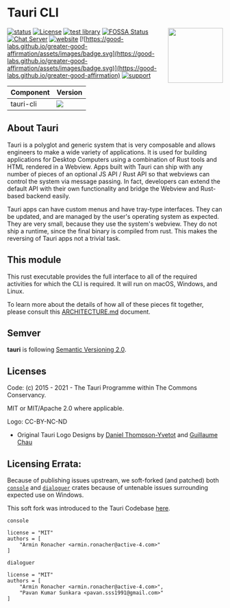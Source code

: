 # Tauri CLI

 <img align="right" src="https://github.com/tauri-apps/tauri/raw/dev/app-icon.png" height="128" width="128">

[![status](https://img.shields.io/badge/status-stable-blue.svg)](https://github.com/tauri-apps/tauri/tree/dev)
[![License](https://img.shields.io/badge/License-MIT%20or%20Apache%202-green.svg)](https://opencollective.com/tauri)
[![test library](https://img.shields.io/github/actions/workflow/status/tauri-apps/tauri/test-core.yml?label=test%20library)](https://github.com/tauri-apps/tauri/actions/workflows/test-core.yml)
[![FOSSA Status](https://app.fossa.com/api/projects/git%2Bgithub.com%2Ftauri-apps%2Ftauri.svg?type=shield)](https://app.fossa.com/projects/git%2Bgithub.com%2Ftauri-apps%2Ftauri?ref=badge_shield)
[![Chat Server](https://img.shields.io/badge/chat-discord-7289da.svg)](https://discord.gg/SpmNs4S)
[![website](https://img.shields.io/badge/website-tauri.app-purple.svg)](https://tauri.app)
[![https://good-labs.github.io/greater-good-affirmation/assets/images/badge.svg](https://good-labs.github.io/greater-good-affirmation/assets/images/badge.svg)](https://good-labs.github.io/greater-good-affirmation)
[![support](https://img.shields.io/badge/sponsor-Open%20Collective-blue.svg)](https://opencollective.com/tauri)

| Component | Version                                                                                                |
| --------- | ------------------------------------------------------------------------------------------------------ |
| tauri-cli | [![](https://img.shields.io/crates/v/tauri-cli?style=flat-square)](https://crates.io/crates/tauri-cli) |

## About Tauri

Tauri is a polyglot and generic system that is very composable and allows engineers to make a wide variety of applications. It is used for building applications for Desktop Computers using a combination of Rust tools and HTML rendered in a Webview. Apps built with Tauri can ship with any number of pieces of an optional JS API / Rust API so that webviews can control the system via message passing. In fact, developers can extend the default API with their own functionality and bridge the Webview and Rust-based backend easily.

Tauri apps can have custom menus and have tray-type interfaces. They can be updated, and are managed by the user's operating system as expected. They are very small, because they use the system's webview. They do not ship a runtime, since the final binary is compiled from rust. This makes the reversing of Tauri apps not a trivial task.

## This module

This rust executable provides the full interface to all of the required activities for which the CLI is required. It will run on macOS, Windows, and Linux.

To learn more about the details of how all of these pieces fit together, please consult this [ARCHITECTURE.md](https://github.com/tauri-apps/tauri/blob/dev/ARCHITECTURE.md) document.

## Semver

**tauri** is following [Semantic Versioning 2.0](https://semver.org/).

## Licenses

Code: (c) 2015 - 2021 - The Tauri Programme within The Commons Conservancy.

MIT or MIT/Apache 2.0 where applicable.

Logo: CC-BY-NC-ND

- Original Tauri Logo Designs by [Daniel Thompson-Yvetot](https://github.com/nothingismagick) and [Guillaume Chau](https://github.com/akryum)

## Licensing Errata:

Because of publishing issues upstream, we soft-forked (and patched) both [`console`](https://github.com/mitsuhiko/console/blob/278de9dc2bf0fa28db69adee351072f668beec8f/Cargo.toml#L7) and [`dialoguer`](https://github.com/mitsuhiko/dialoguer/blob/2c3fe6b64641cfb57eb0e1d428274f63976ec150/Cargo.toml#L12) crates because of untenable issues surrounding expected use on Windows.

This soft fork was introduced to the Tauri Codebase [here](https://github.com/tauri-apps/tauri/pull/1610).

`console`

```
license = "MIT"
authors = [
	"Armin Ronacher <armin.ronacher@active-4.com>"
]
```

`dialoguer`

```
license = "MIT"
authors = [
	"Armin Ronacher <armin.ronacher@active-4.com>",
	"Pavan Kumar Sunkara <pavan.sss1991@gmail.com>"
]
```
